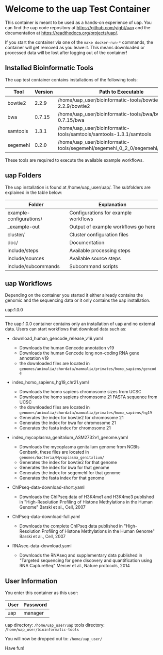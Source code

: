 Welcome to the uap Test Container
=================================

This container is meant to be used as a hands-on experience of uap. You can find the uap code repository at https://github.com/yigbt/uap and the documentation at https://readthedocs.org/projects/uap/.

If you start the container via one of the `make docker-run-*` commands, the container will get removed as you leave it. This means downloaded or processed data will be lost after logging out of the container!

Installed Bioinformatic Tools
-----------------------------

The uap test container contains installations of the following tools:

Tool     | Version | Path to Executable
-------- | ------- | ------------------
bowtie2  | 2.2.9   | /home/uap_user/bioinformatic-tools/bowtie2/bowtie2-2.2.9/bowtie2
bwa      | 0.7.15  | /home/uap_user/bioinformatic-tools/bwa/bwa-0.7.15/bwa
samtools | 1.3.1   | /home/uap_user/bioinformatic-tools/samtools/samtools-1.3.1/samtools
segemehl | 0.2.0   | /home/uap_user/bioinformatic-tools/segemehl/segemehl_0_2_0/segemehl/segemehl.x

These tools are required to execute the available example workflows.

uap Folders
-----------

The uap installation is found at /home/uap_user/uap/.
The subfolders are explained in the table below:

Folder                  | Explanation
----------------------- | -----------
example-configurations/ | Configurations for example workflows
|_example-out           | Output of example workflows go here
cluster/                | Cluster configuration files
doc/                    | Documentation
include/steps           | Available processing steps
include/sources         | Available source steps
include/subcommands     | Subcommand scripts


uap Workflows
-------------

Depending on the container you started it either already contains the genomic
and the sequencing data or it only contains the uap installation.

uap:1.0.0
*********

The uap:1.0.0 container contains only an installation of uap and no external
data. Users can start workflows that download data such as:

* download_human_gencode_release_v19.yaml
  * Downloads the human Gencode annotation v19
  * Downloads the human Gencode long non-coding RNA gene annotation v19
  * the downloaded files are located in `genomes/animalia/chordata/mammalia/primates/homo_sapiens/gencode`

* index_homo_sapiens_hg19_chr21.yaml
  * Downloads the homo sapiens chromosome sizes from UCSC
  * Downloads the homo sapiens chromosome 21 FASTA sequence from UCSC
  * the downloaded files are located in `genomes/animalia/chordata/mammalia/primates/homo_sapiens/hg19`
  * Generates the index for bowtie2 for chromosome 21
  * Generates the index for bwa for chromosome 21
  * Generates the fasta index for chromosome 21

* index_mycoplasma_genitalium_ASM2732v1_genome.yaml
  * Downloads the mycoplasma genitalium genome from NCBIs Genbank, these files are located in `genomes/bacteria/Mycoplasma_genitalium/`
  * Generates the index for bowtie2 for that genome
  * Generates the index for bwa for that genome
  * Generates the index for segemehl for that genome
  * Generates the fasta index for that genome

* ChIPseq-data-download-short.yaml
  * Downloads the ChIPseq data of H3K4me1 and H3K4me3 published in
   "High-Resolution Profiling of Histone Methylations in the Human Genome"
   Barski et al., Cell, 2007

* ChIPseq-data-download-full.yaml
  * Downloads the complete ChIPseq data published in
   "High-Resolution Profiling of Histone Methylations in the Human Genome"
   Barski et al., Cell, 2007

* RNAseq-data-download.yaml
  * Downloads the RNAseq and supplementary data published in
   "Targeted sequencing for gene discovery and quantification using RNA CaptureSeq"
   Mercer et al., Nature protocols, 2014


User Information
----------------

You enter this container as this user:

User | Password
---- | --------
uap  | manager



uap directory: `/home/uap_user/uap`
tools directory: `/home/uap_user/bioinformatic-tools`


You will now be dropped out to: `/home/uap_user/`

Have fun!
